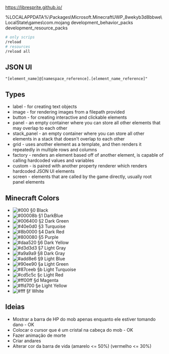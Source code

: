 https://libresprite.github.io/

%LOCALAPPDATA%\Packages\Microsoft.MinecraftUWP_8wekyb3d8bbwe\LocalState\games\com.mojang
development_behavior_packs
development_resource_packs

```sh
# only scrips
/reload
# resources
/reload all
```


## JSON UI

```
"[element_name]@[namespace_reference].[element_name_reference]"
```

## Types

- label - for creating text objects
- image - for rendering images from a filepath provided
- button - for creating interactive and clickable elements
- panel - an empty container where you can store all other elements that may overlap to each other
- stack_panel - an empty container where you can store all other elements in a stack that doesn't overlap to each other
- grid - uses another element as a template, and then renders it repeatedly in multiple rows and columns
- factory - renders an element based off of another element, is capable of calling hardcoded values and variables
- custom - is paired with another property renderer which renders hardcoded JSON UI elements
- screen - elements that are called by the game directly, usually root panel elements

## Minecraft Colors

- ![#000](https://placehold.co/15x15/black/black.png) §0 Black
- ![#00008b](https://placehold.co/15x15/darkblue/darkblue.png) §1 DarkBlue
- ![#006400](https://placehold.co/15x15/darkgreen/darkgreen.png) §2 Dark Green
- ![#40e0d0](https://placehold.co/15x15/turquoise/turquoise.png) §3 Turquoise
- ![#8b0000](https://placehold.co/15x15/darkred/darkred.png) §4 Dark Red
- ![#800080](https://placehold.co/15x15/purple/purple.png) §5 Purple
- ![#daa520](https://placehold.co/15x15/goldenrod/goldenrod.png) §6 Dark Yellow
- ![#d3d3d3](https://placehold.co/15x15/lightgray/lightgray.png) §7 Light Gray
- ![#a9a9a9](https://placehold.co/15x15/darkgray/darkgray.png) §8 Dark Gray
- ![#add8e6](https://placehold.co/15x15/dodgerblue/dodgerblue.png) §9 Light Blue
- ![#90ee90](https://placehold.co/15x15/lightgreen/lightgreen.png) §a Light Green
- ![#87ceeb](https://placehold.co/15x15/skyblue/skyblue.png) §b Light Turquoise
- ![#cd5c5c](https://placehold.co/15x15/cd5c5c/cd5c5c.png) §c Light Red
- ![#ff00ff](https://placehold.co/15x15/magenta/magenta.png) §d Magenta
- ![#ffd700](https://placehold.co/15x15/gold/gold.png) §e Light Yellow
- ![#fff](https://placehold.co/15x15/white/white.png) §f White


## Ideias

- Mostrar a barra de HP do mob apenas enquanto ele estiver tomando dano - OK
- Colocar o cursor que é um cristal na cabeça do mob - OK
- Fazer animação de morte
- Criar andares
- Alterar cor da barra de vida (amarelo <= 50%) (vermelho <= 30%)